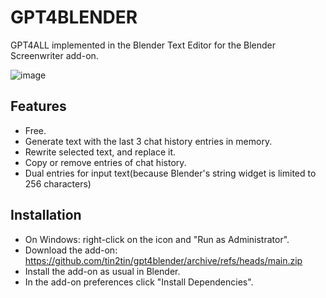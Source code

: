 # GPT4BLENDER
GPT4ALL implemented in the Blender Text Editor for the Blender Screenwriter add-on.

![image](https://github.com/tin2tin/gpt4blender/assets/1322593/8a31fd44-87b2-49c7-860a-643e9fc90cab)

## Features
- Free. 
- Generate text with the last 3 chat history entries in memory.
- Rewrite selected text, and replace it. 
- Copy or remove entries of chat history.
- Dual entries for input text(because Blender's string widget is limited to 256 characters)

## Installation 
- On Windows: right-click on the icon and "Run as Administrator".
- Download the add-on: https://github.com/tin2tin/gpt4blender/archive/refs/heads/main.zip
- Install the add-on as usual in Blender.  
- In the add-on preferences click "Install Dependencies".
